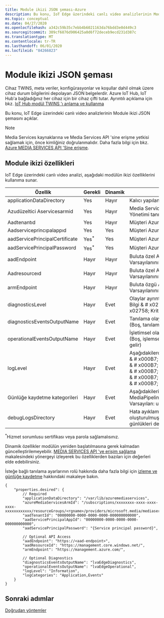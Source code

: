 ```yaml
---
title: Module ikizi JSON şeması-Azure
description: Bu konu, IoT Edge üzerindeki canlı video analizlerinin Module ikizi JSON şemasını açıklar.
ms.topic: conceptual
ms.date: 04/27/2020
ms.openlocfilehash: a342c59b35c7ebb4b6021163da76bdd3e0d449c3
ms.sourcegitcommit: 309cf6876d906425a0d6f72deceb9ecd231d387c
ms.translationtype: MT
ms.contentlocale: tr-TR
ms.lasthandoff: 06/01/2020
ms.locfileid: "84266823"
---
```

# <a name="module-twin-json-schema"></a>Module ikizi JSON şeması

Cihaz TWINS, meta veriler, konfigürasyonlar ve koşullar dahil olmak üzere cihaz durum bilgilerini depolayan JSON belgelerdir. Azure IoT Hub, IoT Hub'a bağladığınız her cihaz için bir cihaz çifti tutar. Ayrıntılı açıklama için bkz. [IoT Hub modül TWINS 'ı anlama ve kullanma](https://docs.microsoft.com/azure/iot-hub/iot-hub-devguide-module-twins)

Bu konu, IoT Edge üzerindeki canlı video analizlerinin Module ikizi JSON şemasını açıklar.

> [!NOTE]
> Media Services kaynaklarına ve Media Services API 'sine erişme yetkisi sağlamak için, önce kimliğiniz doğrulanmalıdır. Daha fazla bilgi için bkz. [Azure MEDIA SERVICES API 'Sine erişme](../latest/media-services-apis-overview.md#accessing-the-azure-media-services-api).

## <a name="module-twin-properties"></a>Module ikizi özellikleri

IoT Edge üzerindeki canlı video analizi, aşağıdaki modülün ikizi özelliklerini kullanıma sunar. 

|Özellik |Gerekli |Dinamik |Açıklama |
|---|---|---|---|
|applicationDataDirectory |Yes |Hayır |Kalıcı yapılandırma için bağlı bir birimin yolu. |
|Azudüzeltici Aservicesarmid |Yes |Hayır |Media Services hesabı için benzersiz Azure Kaynak Yönetimi tanımlayıcısı.|
|Aadtenantıd |Yes |Hayır |Müşteri Azure AD kiracı KIMLIĞI.|
|Aadserviceprincıpalappıd |Yes |Yes |Müşteri Azure AD AppID oluşturdu.|
|aadServicePrincipalCertificate |Yes<sup>*</sup>  |Yes |Müşteri Azure AD AppID sertifikası oluşturdu.|
|aadServicePrincipalPassword |Yes<sup>*</sup>  |Yes |Müşteri Azure AD AppID parolası oluşturdu.|
|aadEndpoint |Hayır |Hayır |Buluta özel Azure AD uç noktası. <br/>Varsayılanını`https://login.microsoftonline.com` |
|Aadresourceıd |Hayır |Hayır |Buluta özel Azure AD hedef kitlesi/kaynak KIMLIĞI <br/>Varsayılanını`https://management.core.windows.net/` |
|armEndpoint |Hayır |Hayır |Buluta özgü Azure Kaynak uç noktasını yönetme. <br/>Varsayılanını`https://management.azure.com/` |
|diagnosticsLevel |Hayır |Evet |Olaylar ayrıntı düzeyi: <br/>Bilgi & # x02758; Uyarı & # x02758; Hata & # x02758; Kritik & # x02758; Seçim |
|diagnosticsEventsOutputName |Hayır |Evet |Tanılama olayları için hub çıkışı. <br/>(Boş, tanılama yayımlanmadığı anlamına gelir)|
|operationalEventsOutputName|Hayır|Evet|İşletimsel olaylar için Merkez çıkışı.<br/>(Boş, işlemsel olayların yayımlanmadığı anlamına gelir)
|logLevel|Hayır|Evet|Aşağıdakilerden biri: <br/>& # x000B7; Seçeneini<br/>& # x000B7; Bilgi (varsayılan)<br/>& # x000B7; Warning<br/>& # x000B7; Hatayla<br/>& # x000B7; Seçim|
|Günlüğe kaydetme kategorileri|Hayır|Evet|Aşağıdakilerin virgülle ayrılmış listesi: uygulama, MediaPipeline, olaylar <br/>Varsayılan: uygulama, olaylar|
|debugLogsDirectory|Hayır|Evet|Hata ayıklama günlükleri dizini. Mevcut Günlükler oluşturulmuşsa, mevcut değilse hata ayıklama günlükleri devre dışıdır.

<sup>*</sup>Hizmet sorumlusu sertifikası veya parola sağlamalısınız. 

Dinamik özellikler modülün yeniden başlatılmasına gerek kalmadan güncelleştirilemeyebilir. [MEDIA SERVICES API 'ye erişim sağlama](../latest/access-api-cli-how-to.md) makalesindeki yönergeyi izleyerek bu özelliklerden bazıları için değerleri elde edebilirsiniz. 

İsteğe bağlı tanılama ayarlarının rolü hakkında daha fazla bilgi için [izleme ve günlüğe kaydetme](monitoring-logging.md) hakkındaki makaleye bakın.

```
{ 
    "properties.desired": { 
        // Required 
        "applicationDataDirectory": "/var/lib/azuremediaservices", 
        "azureMediaServicesArmId": "/subscriptions/xxxxxxxx-xxxx-xxxx-xxxx-xxxxxxxxxxxx/resourceGroups/<rgname>/providers/microsoft.media/mediaservices/<ams_account>", 
        "aadTenantId": "00000000-0000-0000-0000-000000000000", 
        "aadServicePrincipalAppId": "00000000-0000-0000-0000-000000000000", 
        "aadServicePrincipalPassword": "{Service principal password}", 

        // Optional API Access 
        "aadEndpoint": "https://<aad-endpoint>", 
        "aadResourceId": "https://management.core.windows.net/", 
        "armEndpoint": "https://management.azure.com/", 
        
        // Optional Diagnostics 
        "diagnosticsEventsOutputName": "lvaEdgeDiagnostics",
        "operationalEventsOutputName": "lvaEdgeOperational",
        "logLevel": "Information",
        "logCategories": "Application,Events"
    } 
} 
```

## <a name="next-steps"></a>Sonraki adımlar

[Doğrudan yöntemler](direct-methods.md)
